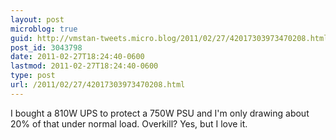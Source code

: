 ```yaml
---
layout: post
microblog: true
guid: http://vmstan-tweets.micro.blog/2011/02/27/42017303973470208.html
post_id: 3043798
date: 2011-02-27T18:24:40-0600
lastmod: 2011-02-27T18:24:40-0600
type: post
url: /2011/02/27/42017303973470208.html
---
```

I bought a 810W UPS to protect a 750W PSU and I'm only drawing about 20% of that under normal load. Overkill? Yes, but I love it.
